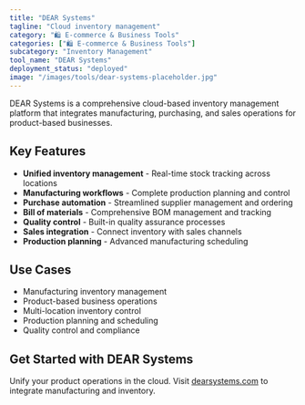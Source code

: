 ```yaml
---
title: "DEAR Systems"
tagline: "Cloud inventory management"
category: "🛍️ E-commerce & Business Tools"
categories: ["🛍️ E-commerce & Business Tools"]
subcategory: "Inventory Management"
tool_name: "DEAR Systems"
deployment_status: "deployed"
image: "/images/tools/dear-systems-placeholder.jpg"
---
```

DEAR Systems is a comprehensive cloud-based inventory management platform that integrates manufacturing, purchasing, and sales operations for product-based businesses.

## Key Features

- **Unified inventory management** - Real-time stock tracking across locations
- **Manufacturing workflows** - Complete production planning and control
- **Purchase automation** - Streamlined supplier management and ordering
- **Bill of materials** - Comprehensive BOM management and tracking
- **Quality control** - Built-in quality assurance processes
- **Sales integration** - Connect inventory with sales channels
- **Production planning** - Advanced manufacturing scheduling

## Use Cases

- Manufacturing inventory management
- Product-based business operations
- Multi-location inventory control
- Production planning and scheduling
- Quality control and compliance

## Get Started with DEAR Systems

Unify your product operations in the cloud. Visit [dearsystems.com](https://dearsystems.com) to integrate manufacturing and inventory.
